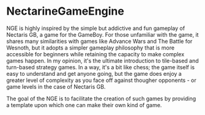 # NectarineGameEngine
NGE is highly inspired by the simple but addictive and fun gameplay of Nectaris GB, a game for the GameBoy. For those unfamiliar with the game, it shares many similarities with games like Advance Wars and The Battle for Wesnoth, but it adopts a simpler gameplay philosophy that is more accessible for beginners while retaining the capacity to make complex games happen. In my opinion, it's the ultimate introduction to tile-based and turn-based strategy games. In a way, it's a bit like chess; the game itself is easy to understand and get anyone going, but the game does enjoy a greater level of complexity as you face off against thougher opponents - or game levels in the case of Nectaris GB.

The goal of the NGE is to facilitate the creation of such games by providing a template upon which one can make their own kind of game.
